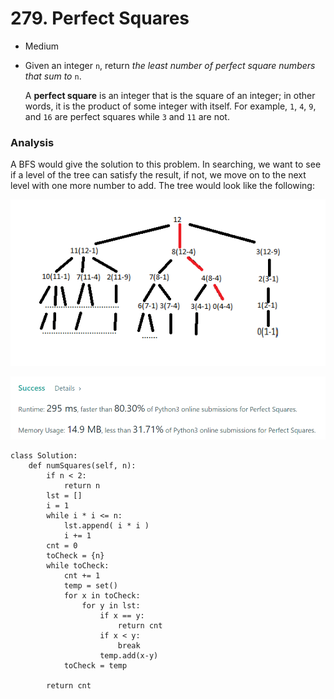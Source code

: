 # 279. Perfect Squares

* Medium
*   Given an integer `n`, return _the least number of perfect square numbers that sum to_ `n`.

    A **perfect square** is an integer that is the square of an integer; in other words, it is the product of some integer with itself. For example, `1`, `4`, `9`, and `16` are perfect squares while `3` and `11` are not.

### Analysis&#x20;

A BFS would give the solution to this problem. In searching, we want to see if a level of the tree can  satisfy the result, if not, we move on to the next level with one more number to add. The tree would  look like the following:&#x20;

![](<../../.gitbook/assets/image (1).png>)

![](<../../.gitbook/assets/image (2) (1).png>)

```
class Solution:
    def numSquares(self, n):
        if n < 2:
            return n
        lst = []
        i = 1
        while i * i <= n:
            lst.append( i * i )
            i += 1
        cnt = 0
        toCheck = {n}
        while toCheck:
            cnt += 1
            temp = set()
            for x in toCheck:
                for y in lst:
                    if x == y:
                        return cnt
                    if x < y:
                        break
                    temp.add(x-y)
            toCheck = temp

        return cnt
```
